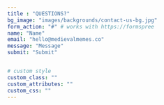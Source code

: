 ```yaml
---
title : "QUESTIONS?"
bg_image: "images/backgrounds/contact-us-bg.jpg"
form_action: "#" # works with https://formspree
name: "Name"
email: "hello@medievalmemes.co"
message: "Message"
submit: "Submit"


# custom style
custom_class: ""
custom_attributes: ""
custom_css: ""
---
```

